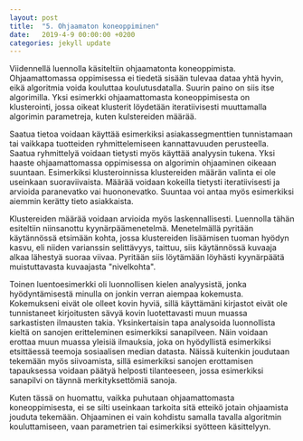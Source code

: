 ```yaml
---
layout: post
title:  "5. Ohjaamaton koneoppiminen"
date:   2019-4-9 00:00:00 +0200
categories: jekyll update
---
```

Viidennellä luennolla käsiteltiin ohjaamatonta koneoppimista. Ohjaamattomassa oppimisessa ei tiedetä sisään tulevaa dataa yhtä hyvin, eikä algoritmia voida kouluttaa koulutusdatalla. Suurin paino on siis itse algorimilla. Yksi esimerkki ohjaamattomasta koneoppimisesta on klusterointi, jossa oikeat klusterit löydetään iteratiivisesti muuttamalla algorimin parametreja, kuten kulstereiden määrää.

Saatua tietoa voidaan käyttää esimerkiksi asiakassegmenttien tunnistamaan tai vaikkapa tuotteiden ryhmittelemiseen kannattavuuden perusteella. Saatua ryhmittelyä voidaan tietysti myös käyttää analyysin tukena. Yksi haaste ohjaamattomassa oppimisessa on algorimin ohjaaminen oikeaan suuntaan. Esimerkiksi klusteroinnissa klustereiden määrän valinta ei ole useinkaan suoraviivaista. Määrää voidaan kokeilla tietysti iteratiivisesti ja arvioida paranevatko vai huononevatko. Suuntaa voi antaa myös esimerkiksi aiemmin kerätty tieto asiakkaista.

Klustereiden määrää voidaan arvioida myös laskennallisesti. Luennolla tähän esiteltiin niinsanottu kyynärpäämenetelmä. Menetelmällä pyritään käytännössä etsimään kohta, jossa klustereiden lisäämisen tuoman hyödyn kasvu, eli niiden varianssin selittävyys, taittuu, siis käytännössä kuvaaja alkaa lähestyä suoraa viivaa. Pyritään siis löytämään löyhästi kyynärpäätä muistuttavasta kuvaajasta "nivelkohta".

Toinen luentoesimerkki oli luonnollisen kielen analyysistä, jonka hyödyntämisestä minulla on jonkin verran aiempaa kokemusta. Kokemukseni eivät ole olleet kovin hyviä, sillä käyttämäni kirjastot eivät ole tunnistaneet kirjoitusten sävyä kovin luotettavasti muun muassa sarkastisten ilmausten takia. Yksinkertaisin tapa analysoida luonnollista kieltä on sanojen eritteleminen esimerkiksi sanapilveen. Näin voidaan erottaa muun muassa yleisiä ilmauksia, joka on hyödyllistä esimerkiksi etsittäessä teemoja sosiaalisen median datasta. Näissä kuitenkin joudutaan tekemään myös siivoamista, sillä esimerkiksi sanojen erottamisen tapauksessa voidaan päätyä helposti tilanteeseen, jossa esimerkiksi sanapilvi on täynnä merkityksettömiä sanoja.

Kuten tässä on huomattu, vaikka puhutaan ohjaamattomasta koneoppimisesta, ei se silti useinkaan tarkoita sitä etteikö jotain ohjaamista jouduta tekemään. Ohjaaminen ei vain kohdistu samalla tavalla algoritmin kouluttamiseen, vaan parametrien tai esimerkiksi syötteen käsittelyyn. 